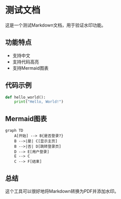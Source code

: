 # 测试文档

这是一个测试Markdown文档，用于验证水印功能。

## 功能特点

- 支持中文
- 支持代码高亮
- 支持Mermaid图表

## 代码示例

```python
def hello_world():
    print("Hello, World!")
```

## Mermaid图表

```mermaid
graph TD
    A[开始] --> B{是否登录?}
    B -->|是| C[显示主页]
    B -->|否| D[跳转登录页]
    D --> E[用户登录]
    E --> C
    C --> F[结束]
```

## 总结

这个工具可以很好地将Markdown转换为PDF并添加水印。
